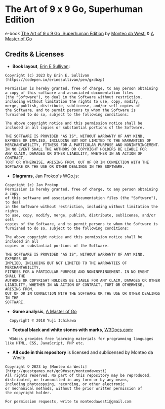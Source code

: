 # The Art of 9 x 9 Go, Superhuman Edition
e-book [The Art of 9 x 9 Go, Superhuman Edition](https://9x9go.github.io/superhuman/icover.html) 
by [Monteo da Westi](http://questgames.net/go9#user/monteodawesti) & 
[A Master of Go](https://new3rs.github.io/a_master_of_go/index.html) 

## Credits & Licenses
- __Book layout__, [Erin E Sullivan](https://codepen.io/erinesullivan/pen/gxdbzp): 
```
Copyright (c) 2023 by Erin E. Sullivan (https://codepen.io/erinesullivan/pen/gxdbzp)

Permission is hereby granted, free of charge, to any person obtaining
a copy of this software and associated documentation files
(the "Software"), to deal in the Software without restriction,
including without limitation the rights to use, copy, modify,
merge, publish, distribute, sublicense, and/or sell copies of
the Software, and to permit persons to whom the Software is
furnished to do so, subject to the following conditions:

The above copyright notice and this permission notice shall be
included in all copies or substantial portions of the Software.

THE SOFTWARE IS PROVIDED "AS IS", WITHOUT WARRANTY OF ANY KIND,
EXPRESS OR IMPLIED, INCLUDING BUT NOT LIMITED TO THE WARRANTIES OF
MERCHANTABILITY, FITNESS FOR A PARTICULAR PURPOSE AND NONINFRINGEMENT.
IN NO EVENT SHALL THE AUTHORS OR COPYRIGHT HOLDERS BE LIABLE FOR
ANY CLAIM, DAMAGES OR OTHER LIABILITY, WHETHER IN AN ACTION OF CONTRACT,
TORT OR OTHERWISE, ARISING FROM, OUT OF OR IN CONNECTION WITH THE
SOFTWARE OR THE USE OR OTHER DEALINGS IN THE SOFTWARE.
```
  
- __Diagrams__, Jan Prokop's [WGo.js](http://wgo.waltheri.net/): 
```
Copyright (c) Jan Prokop
Permission is hereby granted, free of charge, to any person obtaining a copy
of this software and associated documentation files (the "Software"), to deal
in the Software without restriction, including without limitation the rights
to use, copy, modify, merge, publish, distribute, sublicense, and/or sell
copies of the Software, and to permit persons to whom the Software is
furnished to do so, subject to the following conditions:

The above copyright notice and this permission notice shall be included in all
copies or substantial portions of the Software.

THE SOFTWARE IS PROVIDED "AS IS", WITHOUT WARRANTY OF ANY KIND, EXPRESS OR
IMPLIED, INCLUDING BUT NOT LIMITED TO THE WARRANTIES OF MERCHANTABILITY,
FITNESS FOR A PARTICULAR PURPOSE AND NONINFRINGEMENT. IN NO EVENT SHALL THE
AUTHORS OR COPYRIGHT HOLDERS BE LIABLE FOR ANY CLAIM, DAMAGES OR OTHER
LIABILITY, WHETHER IN AN ACTION OF CONTRACT, TORT OR OTHERWISE, ARISING FROM,
OUT OF OR IN CONNECTION WITH THE SOFTWARE OR THE USE OR OTHER DEALINGS IN THE
SOFTWARE.
```
- __Game analysis__, [A Master of Go](https://new3rs.github.io/a_master_of_go/index.html)
```
  Copyright © 2018 Yuji Ichikawa
```
- __Textual black and white stones with marks__, [W3Docs.com](https://www.w3docs.com/snippets/css/how-to-add-a-circle-around-a-number-in-css.html):
```
  W3docs provides free learning materials for programming languages
like HTML, CSS, JavaScript, PHP etc.
```

- __All code in this repository__ is licensed and sublicensed by Monteo da Westi:
```
Copyright © 2023 by [Monteo da Westi](http://questgames.net/go9#user/monteodawesti)
All rights reserved. No part of this repository may be reproduced,
distributed, or transmitted in any form or by any means,
including photocopying, recording, or other electronic
or mechanical methods, without the prior written permission of
the copyright holder.

For permission requests, write to monteodawesti@gmail.com
```
  
